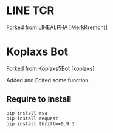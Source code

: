 # LINE TCR
Forked from LINEALPHA [MerkKremont]

# Koplaxs Bot
Forked from Koplaxs5Bot [koplaxs]

Added and Edited some function

## Require to install
```
pip install rsa
pip install request
pip install thrift==0.9.3
```
